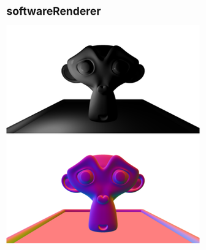# softwareRenderer
![renderResult](https://github.com/omer0909/softwareRenderer/blob/main/render.png) <br>
![renderResult](https://github.com/omer0909/softwareRenderer/blob/main/normal.png)
